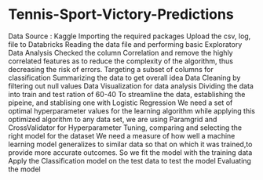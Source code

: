 # Tennis-Sport-Victory-Predictions


Data Source : Kaggle
Importing the required packages
Upload the csv, log, file to Databricks
Reading the data file and performing basic Exploratory Data Analysis
Checked the column Correlation and remove the highly correlated features as to reduce the complexity of the algorithm, thus decreasing the risk of errors.
Targeting a subset of columns for classification
Summarizing the data to get overall idea
Data Cleaning by filtering out null values
Data Visualization for data analysis
Dividing the data into train and test ration of 60-40
To streamline the data, establishing the pipeine, and stablising one with Logistic Regression
We need a set of optimal hyperparameter values for the learning algorithm while applying this optimized algorithm to any data set, we are using Paramgrid and CrossValidator for Hyperparameter Tuning, comparing and selecting the right model for the dataset
We need a measure of how well a machine learning model generalizes to similar data so that on which it was trained,to provide more accurate outcomes. So we fit the model with the training data
Apply the Classification model on the test data to test the model
Evaluating the model
